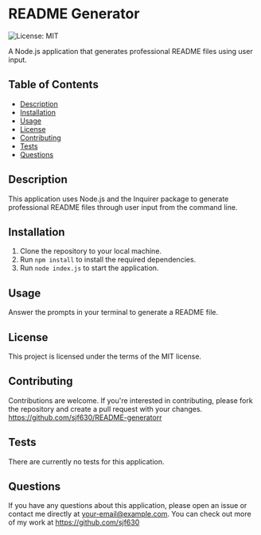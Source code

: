 # README Generator

![License: MIT](https://img.shields.io/badge/License-MIT-yellow.svg)

A Node.js application that generates professional README files using user input.

## Table of Contents

- [Description](#description)
- [Installation](#installation)
- [Usage](#usage)
- [License](#license)
- [Contributing](#contributing)
- [Tests](#tests)
- [Questions](#questions)

## Description

This application uses Node.js and the Inquirer package to generate professional README files through user input from the command line. 

## Installation

1. Clone the repository to your local machine.
2. Run `npm install` to install the required dependencies.
3. Run `node index.js` to start the application.

## Usage

Answer the prompts in your terminal to generate a README file. 

## License

This project is licensed under the terms of the MIT license.

## Contributing

Contributions are welcome. If you're interested in contributing, please fork the repository and create a pull request with your changes. https://github.com/sjf630/README-generatorr

## Tests

There are currently no tests for this application.

## Questions

If you have any questions about this application, please open an issue or contact me directly at your-email@example.com. You can check out more of my work at https://github.com/sjf630
